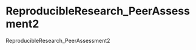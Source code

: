 ReproducibleResearch_PeerAssessment2
====================================

ReproducibleResearch_PeerAssessment2
